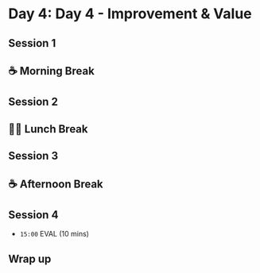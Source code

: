 # Day 4: Day 4 - Improvement & Value

## Session 1

## ☕ Morning Break

## Session 2


## 🥪🥤 Lunch Break

## Session 3


## ☕ Afternoon Break

## Session 4

- `15:00` EVAL (10 mins)

## Wrap up


